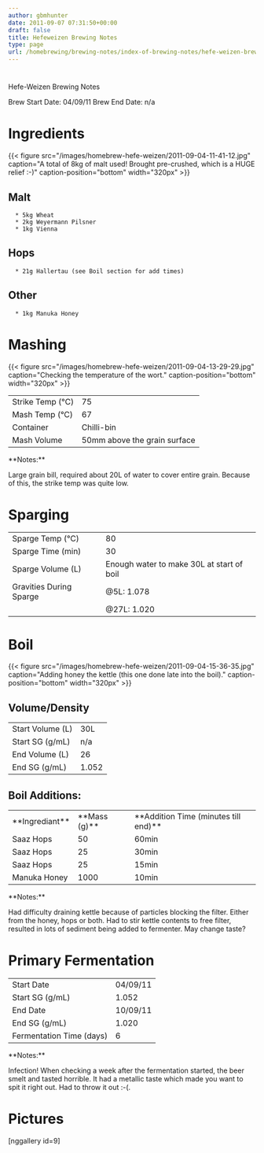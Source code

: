 ```yaml
---
author: gbmhunter
date: 2011-09-07 07:31:50+00:00
draft: false
title: Hefeweizen Brewing Notes
type: page
url: /homebrewing/brewing-notes/index-of-brewing-notes/hefe-weizen-brewing-notes
---
```


# 


Hefe-Weizen Brewing Notes

Brew Start Date: 04/09/11
Brew End Date: n/a


# Ingredients


{{< figure src="/images/homebrew-hefe-weizen/2011-09-04-11-41-12.jpg" caption="A total of 8kg of malt used! Brought pre-crushed, which is a HUGE relief :-)" caption-position="bottom" width="320px" >}}


## Malt





	  * 5kg Wheat
	  * 2kg Weyermann Pilsner
	  * 1kg Vienna



## Hops





	  * 21g Hallertau (see Boil section for add times)



## Other





	  * 1kg Manuka Honey



# Mashing


{{< figure src="/images/homebrew-hefe-weizen/2011-09-04-13-29-29.jpg" caption="Checking the temperature of the wort." caption-position="bottom" width="320px" >}}
<table border="0" >
<tbody >
<tr >

<td >Strike Temp (°C)
</td>

<td >75
</td>
</tr>
<tr >

<td >Mash Temp (°C)
</td>

<td >67
</td>
</tr>
<tr >

<td >Container
</td>

<td >Chilli-bin
</td>
</tr>
<tr >

<td >Mash Volume
</td>

<td >50mm above the grain surface
</td>
</tr>
</tbody>
</table>
**Notes:**

Large grain bill, required about 20L of water to cover entire grain. Because of this, the strike temp was quite low.


# Sparging


<table border="0" >
<tbody >
<tr >

<td >Sparge Temp (°C)
</td>

<td >80
</td>
</tr>
<tr >

<td >Sparge Time (min)
</td>

<td >30
</td>
</tr>
<tr >

<td >Sparge Volume (L)
</td>

<td >Enough water to make 30L at start of boil
</td>
</tr>
<tr >

<td >Gravities During Sparge
</td>

<td >@5L: 1.078
</td>
</tr>
<tr >

<td >
</td>

<td >@27L: 1.020
</td>
</tr>
</tbody>
</table>


# Boil


{{< figure src="/images/homebrew-hefe-weizen/2011-09-04-15-36-35.jpg" caption="Adding honey the kettle (this one done late into the boil)." caption-position="bottom" width="320px" >}}


## Volume/Density


<table border="0" >
<tbody >
<tr >

<td >Start Volume (L)
</td>

<td >30L
</td>
</tr>
<tr >

<td >Start SG (g/mL)
</td>

<td >n/a
</td>
</tr>
<tr >

<td >End Volume (L)
</td>

<td >26
</td>
</tr>
<tr >

<td >End SG (g/mL)
</td>

<td >1.052
</td>
</tr>
</tbody>
</table>


## Boil Additions:


<table border="0" >
<tbody >
<tr >

<td >**Ingrediant**
</td>

<td >**Mass (g)**
</td>

<td >**Addition Time (minutes till end)**
</td>
</tr>
<tr >

<td >Saaz Hops
</td>

<td >50
</td>

<td >60min
</td>
</tr>
<tr >

<td >Saaz Hops
</td>

<td >25
</td>

<td >30min
</td>
</tr>
<tr >

<td >Saaz Hops
</td>

<td >25
</td>

<td >15min
</td>
</tr>
<tr >

<td >Manuka Honey
</td>

<td >1000
</td>

<td >10min
</td>
</tr>
</tbody>
</table>
**Notes:**

Had difficulty draining kettle because of particles blocking the filter. Either from the honey, hops or both. Had to stir kettle contents to free filter, resulted in lots of sediment being added to fermenter. May change taste?


# Primary Fermentation


<table border="0" >
<tbody >
<tr >

<td >Start Date
</td>

<td >04/09/11
</td>
</tr>
<tr >

<td >Start SG (g/mL)
</td>

<td >1.052
</td>
</tr>
<tr >

<td >End Date
</td>

<td >10/09/11
</td>
</tr>
<tr >

<td >End SG (g/mL)
</td>

<td >1.020
</td>
</tr>
<tr >

<td >Fermentation Time (days)
</td>

<td >6
</td>
</tr>
</tbody>
</table>
**Notes:**

Infection! When checking a week after the fermentation started, the beer smelt and tasted horrible. It had a metallic taste which made you want to spit it right out. Had to throw it out :-(.


# Pictures


[nggallery id=9]

